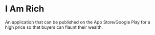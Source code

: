 # I Am Rich

An application that can be published on the App Store/Google Play for a high price so that buyers can flaunt their wealth.
